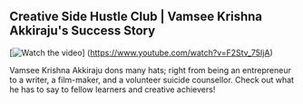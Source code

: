 ﻿## Creative Side Hustle Club | Vamsee Krishna Akkiraju's Success Story

[![Watch the video](https://github.com/ksens/ksens.github.io/blob/master/img/WhatsApp%20Image%202023-03-29%20at%2012.50.52%20AM.jpeg?)] (https://www.youtube.com/watch?v=F2Stv_75IjA)

Vamsee Krishna Akkiraju dons many hats; right from being an entrepreneur to a writer, a film-maker, and a volunteer suicide counsellor. Check out what he has to say to fellow learners and creative achievers!
